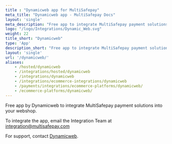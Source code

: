```yaml
---
title : "Dynamicweb app for MultiSafepay"
meta_title: "Dynamicweb app - MultiSafepay Docs"
layout: 'single'
meta_description: "Free app to integrate MultiSafepay payment solutions into your Dynamicweb webshop."
logo: "/logo/Integrations/Dynamic_Web.svg"
weight: 22
title_short: "Dynamicweb"
type: 'App'
description_short: "Free app to integrate MultiSafepay payment solutions into your Dynamicweb webshop."
layout: 'single'
url: '/dynamicweb/'
aliases: 
    - /hosted/dynamicweb
    - /integrations/hosted/dynamicweb
    - /integrations/dynamicweb
    - /integrations/ecommerce-integrations/dynamicweb
    - /payments/integrations/ecommerce-platforms/dynamicweb/
    - /ecommerce-platforms/dynamicweb/
---
```

Free app by Dynamicweb to integrate MultiSafepay payment solutions into your webshop. 

To integrate the app, email the Integration Team at <integration@multisafepay.com>

For support, contact [Dynamicweb](https://www.dynamicweb.com/about/contact-us). 

